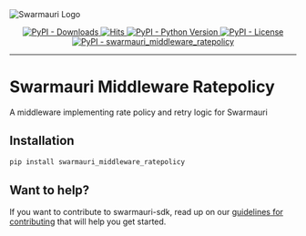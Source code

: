 <picture>
  <source media="(prefers-color-scheme: dark)"  srcset="https://res.cloudinary.com/dryedzrlo/image/upload/v1757724629/swarmauri_brand_frag_light_mg8cmd.png">
  <source media="(prefers-color-scheme: light)" srcset="https://res.cloudinary.com/dryedzrlo/image/upload/v1757724629/swarmauri_brand_frag_dark_tzjuja.png">
  <!-- Fallback below (see #2) -->
  <img alt="Swarmauri Logo" src="https://res.cloudinary.com/dryedzrlo/image/upload/v1757724629/swarmauri_brand_frag_dark_tzjuja.png">
</picture>

<p align="center">
    <a href="https://pypi.org/project/swarmauri_middleware_ratepolicy/">
        <img src="https://img.shields.io/pypi/dm/swarmauri_middleware_ratepolicy" alt="PyPI - Downloads"/>
    </a>
    <a href="https://hits.sh/github.com/swarmauri/swarmauri-sdk/tree/master/pkgs/community/swarmauri_middleware_ratepolicy/">
        <img alt="Hits" src="https://hits.sh/github.com/swarmauri/swarmauri-sdk/tree/master/pkgs/community/swarmauri_middleware_ratepolicy.svg"/>
    </a>
    <a href="https://pypi.org/project/swarmauri_middleware_ratepolicy/">
        <img src="https://img.shields.io/pypi/pyversions/swarmauri_middleware_ratepolicy" alt="PyPI - Python Version"/>
    </a>
    <a href="https://pypi.org/project/swarmauri_middleware_ratepolicy/">
        <img src="https://img.shields.io/pypi/l/swarmauri_middleware_ratepolicy" alt="PyPI - License"/>
    </a>
    <a href="https://pypi.org/project/swarmauri_middleware_ratepolicy/">
        <img src="https://img.shields.io/pypi/v/swarmauri_middleware_ratepolicy?label=swarmauri_middleware_ratepolicy&color=green" alt="PyPI - swarmauri_middleware_ratepolicy"/>
    </a>
</p>

---

# Swarmauri Middleware Ratepolicy

A middleware implementing rate policy and retry logic for Swarmauri

## Installation

```bash
pip install swarmauri_middleware_ratepolicy
```

## Want to help?

If you want to contribute to swarmauri-sdk, read up on our [guidelines for contributing](https://github.com/swarmauri/swarmauri-sdk/blob/master/contributing.md) that will help you get started.
